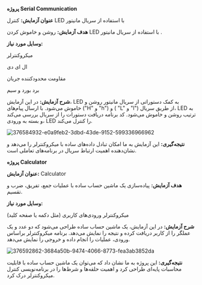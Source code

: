 **پروژه Serial Communication**

**عنوان آزمایش:** کنترل LED با استفاده از سریال مانیتور


**هدف آزمایش:** روشن و خاموش کردن LED با استفاده از سریال مانیتور .


**وسایل مورد نیاز:**

میکروکنترلر

ال ای دی

مقاومت محدودکننده جریان

برد بورد و سیم


**شرح آزمایش:** در این آزمایش، LED به کمک دستوراتی از سریال مانیتور روشن و خاموش می‌شود. با ارسال پیام‌های ("H" و "h") و ( "L" و "l") از طریق سریال، LED به ترتیب روشن و خاموش می‌شود. کد برنامه دریافت دستورات را از سریال بررسی می‌کند و بسته به ورودی، LED را کنترل می‌کند.

![376584932-e0a9feb2-3dbd-43de-9152-599336966962](https://github.com/user-attachments/assets/2d92247c-9311-4273-8c72-e53560057626)


**نتیجه‌گیری:** این آزمایش به ما امکان تبادل داده‌های ساده با میکروکنترلر را می‌دهد و نشان‌دهنده اهمیت ارتباط سریال در برنامه‌های تعاملی است.


**پروژه Calculator**

**عنوان آزمایش:** Calculator

**هدف آزمایش:** پیاده‌سازی یک ماشین حساب ساده با عملیات جمع، تفریق، ضرب و تقسیم.

**وسایل مورد نیاز:**

میکروکنترلر
ورودی‌های کاربری (مثل دکمه یا صفحه کلید)


**شرح آزمایش:** در این آزمایش، یک ماشین حساب ساده طراحی می‌شود که دو عدد و یک عملگر را از کاربر دریافت کرده و نتیجه را نمایش می‌دهد. برنامه میکروکنترلر براساس ورودی، عملیات را انجام داده و خروجی را نمایش می‌دهد.


![376592862-3684a50b-9474-4066-8773-fea3ab3852da](https://github.com/user-attachments/assets/a843c187-a433-4c8c-b9e4-9d1af7b68d91)


**نتیجه‌گیری:** این پروژه به ما نشان داد که می‌توان یک ماشین حساب ساده با قابلیت محاسبات پایه‌ای طراحی کرد و اهمیت حلقه‌ها و شرط‌ها را در برنامه‌نویسی کنترل میکروکنترلر درک کرد.
